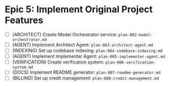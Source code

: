 # Epic 5: Implement Original Project Features

- [ ] (ARCHITECT) Create Model Orchestrator service: `plan-002-model-orchestrator.md`
- [ ] (AGENT) Implement Architect Agent: `plan-003-architect-agent.md`
- [ ] (INDEXING) Set up codebase indexing: `plan-004-codebase-indexing.md`
- [ ] (AGENT) Implement Implementer Agent: `plan-005-implementer-agent.md`
- [ ] (VERIFICATION) Create verification system: `plan-006-verification-system.md`
- [ ] (DOCS) Implement README generator: `plan-007-readme-generator.md`
- [ ] (BILLING) Set up credit management: `plan-008-credit-management.md`
